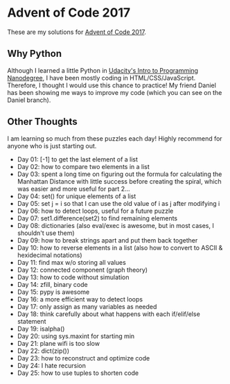 # Advent of Code 2017
These are my solutions for [Advent of Code 2017](http://adventofcode.com/2017). 
## Why Python
Although I learned a little Python in [Udacity's Intro to Programming Nanodegree](https://www.udacity.com/course/intro-to-programming-nanodegree--nd000), I have been mostly coding in HTML/CSS/JavaScript. Therefore, I thought I would use this chance to practice! My friend Daniel has been showing me ways to improve my code (which you can see on the Daniel branch).

## Other Thoughts
I am learning so much from these puzzles each day! Highly recommend for anyone who is just starting out.

* Day 01: [-1] to get the last element of a list
* Day 02: how to compare two elements in a list
* Day 03: spent a long time on figuring out the formula for calculating the Manhattan Distance with little success before creating the spiral, which was easier and more useful for part 2...
* Day 04: set() for unique elements of a list
* Day 05: set j = i so that I can use the old value of i as j after modifying i
* Day 06: how to detect loops, useful for a future puzzle
* Day 07: set1.difference(set2) to find remaining elements
* Day 08: dictionaries (also eval/exec is awesome, but in most cases, I shouldn't use them)
* Day 09: how to break strings apart and put them back together
* Day 10: how to reverse elements in a list (also how to convert to ASCII & hexidecimal notations)
* Day 11: find max w/o storing all values
* Day 12: connected component (graph theory)
* Day 13: how to code without simulation
* Day 14: zfill, binary code
* Day 15: pypy is awesome
* Day 16: a more efficient way to detect loops
* Day 17: only assign as many variables as needed
* Day 18: think carefully about what happens with each if/elif/else statement
* Day 19: isalpha()
* Day 20: using sys.maxint for starting min
* Day 21: plane wifi is too slow
* Day 22: dict(zip())
* Day 23: how to reconstruct and optimize code
* Day 24: I hate recursion
* Day 25: how to use tuples to shorten code
